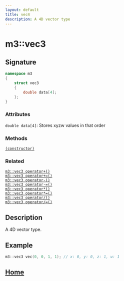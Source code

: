 ```yaml
---
layout: default
title: vec4
description: A 4D vector type
---
```


# m3::vec3

## Signature

```c++
namespace m3
{
    struct vec3
    {
        double data[4];
    };
}
```

### Attributes

`double data[4]`: Stores xyzw values in that order

### Methods

[`(constructor)`](./constructor.md)

### Related

[`m3::vec3 operator+()`](./operators.md)  
[`m3::vec3 operator+=()`](./operators.md)  
[`m3::vec3 operator-()`](./operators.md)  
[`m3::vec3 operator-=()`](./operators.md)  
[`m3::vec3 operator*()`](./operators.md)  
[`m3::vec3 operator*=()`](./operators.md)  
[`m3::vec3 operator/()`](./operators.md)  
[`m3::vec3 operator/=()`](./operators.md)  

## Description

A 4D vector type.

## Example

```c++
m3::vec3 vec(0, 0, 1, 1); // x: 0, y: 0, z: 1, w: 1
```

## [Home](https://developergy.github.io/math3d/)
